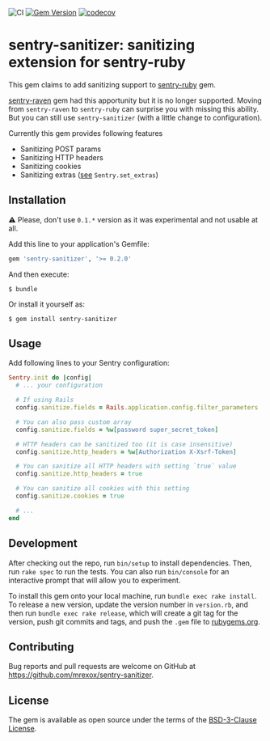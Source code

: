 ![CI](https://github.com/mrexox/sentry-sanitizer/workflows/CI/badge.svg)
[![Gem Version](https://badge.fury.io/rb/sentry-sanitizer.svg)](https://badge.fury.io/rb/sentry-sanitizer)
[![codecov](https://codecov.io/gh/mrexox/sentry-sanitizer/branch/master/graph/badge.svg?token=QW93HCVI0W)](https://codecov.io/gh/mrexox/sentry-sanitizer)

# sentry-sanitizer: sanitizing extension for sentry-ruby

This gem claims to add sanitizing support to [sentry-ruby](https://rubygems.org/gems/sentry-ruby) gem.

[sentry-raven](https://rubygems.org/gems/sentry-raven) gem had this apportunity but it is no longer supported. Moving from `sentry-raven` to `sentry-ruby` can surprise you with missing this ability. But you can still use `sentry-sanitizer` (with a little change to configuration).

Currently this gem provides following features
- Sanitizing POST params
- Sanitizing HTTP headers
- Sanitizing cookies
- Sanitizing extras ([see](https://docs.sentry.io/platforms/ruby/enriching-events/context/#additional-data) `Sentry.set_extras`)

## Installation

:warning: Please, don't use `0.1.*` version as it was experimental and not usable at all.

Add this line to your application's Gemfile:

```ruby
gem 'sentry-sanitizer', '>= 0.2.0'
```

And then execute:

    $ bundle

Or install it yourself as:

    $ gem install sentry-sanitizer

## Usage

Add following lines to your Sentry configuration:

```ruby
Sentry.init do |config|
  # ... your configuration

  # If using Rails
  config.sanitize.fields = Rails.application.config.filter_parameters

  # You can also pass custom array
  config.sanitize.fields = %w[password super_secret_token]

  # HTTP headers can be sanitized too (it is case insensitive)
  config.sanitize.http_headers = %w[Authorization X-Xsrf-Token]

  # You can sanitize all HTTP headers with setting `true` value
  config.sanitize.http_headers = true

  # You can sanitize all cookies with this setting
  config.sanitize.cookies = true

  # ...
end
```

## Development

After checking out the repo, run `bin/setup` to install dependencies. Then, run `rake spec` to run the tests. You can also run `bin/console` for an interactive prompt that will allow you to experiment.

To install this gem onto your local machine, run `bundle exec rake install`. To release a new version, update the version number in `version.rb`, and then run `bundle exec rake release`, which will create a git tag for the version, push git commits and tags, and push the `.gem` file to [rubygems.org](https://rubygems.org).

## Contributing

Bug reports and pull requests are welcome on GitHub at https://github.com/mrexox/sentry-sanitizer.

## License

The gem is available as open source under the terms of the [BSD-3-Clause License](https://opensource.org/licenses/BSD-3-Clause).
